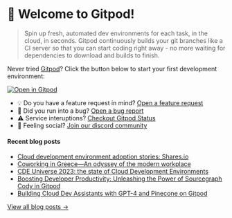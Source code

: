# 👋 Welcome to Gitpod!

> Spin up fresh, automated dev environments for each task, in the cloud, in seconds. Gitpod continuously builds your git branches like a CI server so that you can start coding right away - no more waiting for dependencies to download and builds to finish.

Never tried [Gitpod](https://www.gitpod.io/)? Click the button below to start your first development environment:

[![Open in Gitpod](https://gitpod.io/button/open-in-gitpod.svg)](https://gitpod.new)

* 💡 Do you have a feature request in mind? [Open a feature request](https://github.com/gitpod-io/gitpod/issues/new?assignees=&labels=&template=feature_request.md&title=)
* 🐛 Did you run into a bug? [Open a bug report](https://github.com/gitpod-io/gitpod/issues/new?assignees=&labels=bug&template=bug_report.yml)
* ⚠️ Service interuptions? [Checkout Gitpod Status](https://gitpodstatus.com/)
* 🦩 Feeling social? [Join our discord community](https://www.gitpod.io/chat)

#### Recent blog posts

<!--START_SECTION:feed-->
* [Cloud development environment adoption stories: Shares.io](https://www.gitpod.io/blog/cloud-development-environment-adoption-stories-shares-io)
* [Coworking in Greece—An odyssey of the modern workplace](https://www.gitpod.io/blog/coworking-in-greece-an-odyssey-of-the-modern-workplace)
* [CDE Universe 2023: the state of Cloud Development Environments](https://www.gitpod.io/blog/cde-universe-2023-recap)
* [Boosting Developer Productivity: Unleashing the Power of Sourcegraph Cody in Gitpod](https://www.gitpod.io/blog/boosting-developer-productivity-unleashing-the-power-of-sourcegraph-cody-in-gitpod)
* [Building Cloud Dev Assistants with GPT-4 and Pinecone on Gitpod](https://www.gitpod.io/blog/building-cloud-dev-assistants-with-gpt-4-on-gitpod)
<!--END_SECTION:feed-->

[View all blog posts &rarr;](https://www.gitpod.io/blog)
